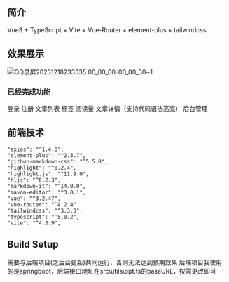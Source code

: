 ## 简介
 Vue3 + TypeScript + Vite + Vue-Router + element-plus + tailwindcss
## 效果展示
![QQ录屏20231218233335 00_00_00-00_00_30~1](https://github.com/xizhihina/blog/assets/118249771/bef90098-2a87-4a53-a551-7c2d0370f018)
### 已经完成功能
登录
注册
文章列表
标签
阅读量
文章详情（支持代码语法高亮）
后台管理
## 前端技术
    "axios": "^1.4.0",
    "element-plus": "^2.3.7",
    "github-markdown-css": "^5.5.0",
    "highlight": "^0.2.4",
    "highlight.js": "^11.9.0",
    "hljs": "^6.2.3",
    "markdown-it": "^14.0.0",
    "mavon-editor": "^3.0.1",
    "vue": "^3.2.47",
    "vue-router": "^4.2.4"
    "tailwindcss": "^3.3.3",
    "typescript": "^5.0.2",
    "vite": "^4.3.9",
## Build Setup

需要与后端项目(之后会更新)共同运行，否则无法达到预期效果
后端项目我使用的是springboot，后端接口地址在src\utils\opt.ts的baseURL，按需更改即可
